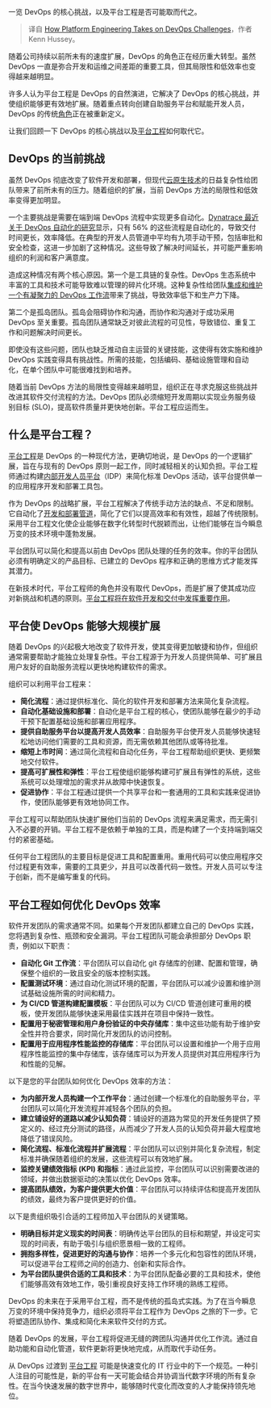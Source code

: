 
<!--
title: 平台工程如何应对DevOps挑战
cover: https://cdn.thenewstack.io/media/2024/04/ec8419bd-lighthouse.jpg
-->

一览 DevOps 的核心挑战，以及平台工程是否可能取而代之。

> 译自 [How Platform Engineering Takes on DevOps Challenges](https://thenewstack.io/how-platform-engineering-takes-on-devops-challenges/)，作者 Kenn Hussey。

随着公司持续以前所未有的速度扩展，DevOps 的角色正在经历重大转型。虽然 DevOps 一直是弥合开发和运维之间差距的重要工具，但其局限性和低效率也变得越来越明显。

许多人认为平台工程是 DevOps 的自然演进，它解决了 DevOps 的核心挑战，并使组织能够更有效地扩展。随着重点转向创建自助服务平台和赋能开发人员，DevOps 的传统[角色](https://thenewstack.io/devops/)正在被重新定义。

让我们回顾一下 DevOps 的核心挑战以及[平台工程](https://thenewstack.io/platform-engineering/)如何取代它。

## DevOps 的当前挑战

虽然 DevOps 彻底改变了软件开发和部署，但现代[云原生技术](https://thenewstack.io/cloud-native/)的日益复杂性给团队带来了前所未有的压力。随着组织的扩展，当前 DevOps 方法的局限性和低效率变得更加明显。

一个主要挑战是需要在端到端 DevOps 流程中实现更多自动化。[Dynatrace 最近关于 DevOps 自动化的研究](https://www.dynatrace.com/news/blog/devops-automation-were-only-halfway-there/)显示，只有 56% 的这些流程是自动化的，导致交付时间更长，效率降低。在典型的开发人员管道中平均有九项手动干预，包括审批和安全检查，这进一步加剧了这种情况。这些导致了解决时间延长，并可能严重影响组织的利润和客户满意度。

造成这种情况有两个核心原因。第一个是工具链的复杂性。DevOps 生态系统中丰富的工具和技术可能导致难以管理的碎片化环境。这种复杂性给团队[集成和维护一个有凝聚力的 DevOps 工作流](https://thenewstack.io/next-gen-devops-integrate-ai-for-enhanced-workflow-automation/)带来了挑战，导致效率低下和生产力下降。

第二个是孤岛团队。孤岛会阻碍协作和沟通，而协作和沟通对于成功采用 DevOps 至关重要。孤岛团队通常缺乏对彼此流程的可见性，导致错位、重复工作和问题解决时间更长。

即使没有这些问题，团队也缺乏推动自主运营的关键技能，这使得有效实施和维护 DevOps 实践变得具有挑战性。所需的技能，包括编码、基础设施管理和自动化，在单个团队中可能很难找到和培养。

随着当前 DevOps 方法的局限性变得越来越明显，组织正在寻求克服这些挑战并改进其软件交付流程的方法。DevOps 团队必须缩短开发周期以实现业务服务级别目标 (SLO)，提高软件质量并更快地创新。平台工程应运而生。

## 什么是平台工程？

[平台工程](https://www.getambassador.io/kubernetes-learning-center/platform-engineering)是 DevOps 的一种现代方法，更确切地说，是 DevOps 的一个逻辑扩展，旨在与现有的 DevOps 原则一起工作，同时减轻相关的认知负担。平台工程师通过构建[内部开发人员平台](https://thenewstack.io/7-core-elements-of-an-internal-developer-platform/)（IDP）来简化标准 DevOps 活动，该平台提供单一的应用程序开发和部署工具包。

作为 DevOps 的战略扩展，平台工程解决了传统手动方法的缺点、不足和限制。它自动化了[开发和部署管道](https://thenewstack.io/software-supply-chain-secure-3/)，简化了它们以提高效率和有效性，超越了传统限制。采用平台工程文化使企业能够在数字化转型时代脱颖而出，让他们能够在当今瞬息万变的技术环境中蓬勃发展。

平台团队可以简化和提高以前由 DevOps 团队处理的任务的效率。你的平台团队必须有明确定义的产品目标、已建立的 DevOps 程序和正确的思维方式才能发挥其潜力。

在新技术时代，平台工程师的角色并没有取代 DevOps，而是扩展了使其成功应对新挑战和机遇的原则。[平台工程将在软件开发和交付中发挥重要作用](https://www.getambassador.io/podcast/platform-engineering-michael-levan)。

## 平台使 DevOps 能够大规模扩展

随着 DevOps 的兴起极大地改变了软件开发，使其变得更加敏捷和协作，但组织通常需要帮助才能独立处理复杂性。平台工程源于为开发人员提供简单、可扩展且用户友好的自助服务流程以更快地构建软件的需求。

组织可以利用平台工程来：

* **简化流程**：通过提供标准化、简化的软件开发和部署方法来简化复杂流程。
* **自动化基础设施和部署**：自动化是平台工程的核心，使团队能够在最少的手动干预下配置基础设施和部署应用程序。
* **提供自助服务平台以提高开发人员效率**：自助服务平台使开发人员能够快速轻松地访问他们需要的工具和资源，而无需依赖其他团队或等待批准。
* **缩短上市时间**：通过简化流程和自动化任务，平台工程帮助组织更快、更频繁地交付软件。
* **提高可扩展性和弹性**：平台工程使组织能够构建可扩展且有弹性的系统，这些系统可以处理增加的需求并从故障中快速恢复。
* **促进协作**：平台工程通过提供一个共享平台和一套通用的工具和实践来促进协作，使团队能够更有效地协同工作。

平台工程可以帮助团队快速扩展他们当前的 DevOps 流程来满足需求，而无需引入不必要的开销。平台工程不是依赖于单独的工具，而是构建了一个支持端到端交付的紧密基础。

任何平台工程团队的主要目标是促进工具和配置重用。重用代码可以使应用程序交付过程更有效率，需要的工具更少，并且可以改善代码一致性。开发人员可以专注于创新，而不是编写重复的代码。

## 平台工程如何优化 DevOps 效率

软件开发团队的需求通常不同。如果每个开发团队都建立自己的 DevOps 实践，您将遇到复杂性、瓶颈和安全漏洞。平台工程团队可能会承担部分 DevOps 职责，例如以下职责：

* **自动化 Git 工作流**：平台团队可以自动化 git 存储库的创建、配置和管理，确保整个组织的一致且安全的版本控制实践。
* **配置测试环境**：通过自动化测试环境的配置，平台团队可以减少设置和维护测试基础设施所需的时间和精力。
* **为 CI/CD 管道构建配置模板**：平台团队可以为 CI/CD 管道创建可重用的模板，使开发团队能够快速采用最佳实践并在项目中保持一致性。
* **配置用于秘密管理和用户身份验证的中央存储库**：集中这些功能有助于维护安全性并符合要求，同时简化开发团队的访问控制。
* **配置用于应用程序性能监控的存储库**：平台团队可以设置和维护一个用于应用程序性能监控的集中存储库，该存储库可以为开发人员提供对其应用程序行为和性能的见解。

以下是您的平台团队如何优化 DevOps 效率的方法：

* **为内部开发人员构建一个工作平台**：通过创建一个标准化的自助服务平台，平台团队可以简化开发流程并减轻各个团队的负担。
* **建立铺设好的道路以减少认知负荷**：铺设好的道路为常见的开发任务提供了预定义的、经过充分测试的路径，从而减少了开发人员的认知负荷并最大程度地降低了错误风险。
* **简化流程、标准化流程并扩展流程**：平台团队可以识别并简化复杂流程，制定标准并确保随着组织的发展，这些流程可以有效地扩展。
* **监控关键绩效指标 (KPI) 和指标**：通过此监控，平台团队可以识别需要改进的领域，并做出数据驱动的决策以优化 DevOps 效率。
* **提高团队绩效，为客户提供更大价值**：平台团队可以持续评估和提高开发团队的绩效，最终为客户提供更好的价值。

以下是贵组织吸引合适的工程师加入平台团队的关键策略。

- **明确目标并定义现实的时间表**：明确传达平台团队的目标和期望，并设定可实现的时间表，有助于吸引与组织愿景相一致的工程师。
- **拥抱多样性，促进更好的沟通与协作**：培养一个多元化和包容性的团队环境，可以促进平台工程师之间的创造力、创新和实际合作。
- **为平台团队提供合适的工具和技术**：为平台团队配备必要的工具和技术，使他们能够高效有效地工作，吸引重视良好支持工作环境的熟练工程师。

DevOps 的未来在于采用平台工程，而不是传统的孤岛式实践。为了在当今瞬息万变的环境中保持竞争力，组织必须将平台工程作为 DevOps 之旅的下一步。它将塑造团队协作、集成和简化未来软件交付的方式。

随着 DevOps 的发展，平台工程将促进无缝的跨团队沟通并优化工作流。通过自助功能和自动化管道，软件更新将更快地完成，从而取代手动任务。

从 DevOps 过渡到 [平台工程](https://www.getambassador.io/kubernetes-learning-center/platform-engineering) 可能是快速变化的 IT 行业中的下一个规范。一种引人注目的可能性是，新的平台有一天可能会结合并协调当代数字环境的所有复杂性。在当今快速发展的数字世界中，能够随时代变化而改变的人才能保持领先地位。
